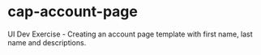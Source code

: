 # cap-account-page
UI Dev Exercise - Creating an account page template with first name, last name and descriptions.
